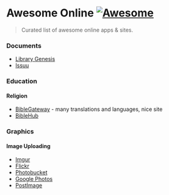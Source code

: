 
# Awesome Online [![Awesome](https://cdn.rawgit.com/sindresorhus/awesome/d7305f38d29fed78fa85652e3a63e154dd8e8829/media/badge.svg)](https://github.com/sindresorhus/awesome)

> Curated list of awesome online apps & sites.

### Documents

* [Library Genesis](http://gen.lib.rus.ec/)
* [Issuu](https://issuu.com/)

### Education

#### Religion
* [BibleGateway](https://www.biblegateway.com/) - many translations and languages, nice site
* [BibleHub](http://biblehub.com)

### Graphics

#### Image Uploading
* [Imgur](http://imgur.com/)
* [Flickr](https://www.flickr.com/)
* [Photobucket](http://photobucket.com/)
* [Google Photos](https://photos.google.com/)
* [PostImage](http://postimage.org/)


